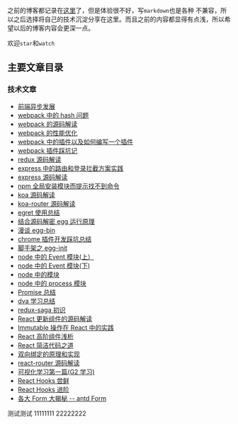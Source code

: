 之前的博客都记录在[这里](https://my.oschina.net/sunshinewyf/blog)了，但是体验很不好，写`markdown`也是各种
不兼容，所以之后选择将自己的技术沉淀分享在这里。而且之前的内容都显得有点浅，所以希望以后的博客内容会更深一点。

欢迎`star`和`watch`

## 主要文章目录

### 技术文章

- [前端异步发展](https://github.com/SunShinewyf/issue-blog/issues/1)
- [webpack 中的 hash 问题](https://github.com/SunShinewyf/webpack-demo/issues/2)
- [webpack 的源码解读](https://github.com/SunShinewyf/webpack-demo/issues/3)
- [webpack 的性能优化](https://github.com/SunShinewyf/webpack-demo/issues/5)
- [webpack 中的插件以及如何编写一个插件](https://github.com/SunShinewyf/webpack-demo/issues/4)
- [webpack 插件踩坑记](https://github.com/SunShinewyf/webpack-demo/issues/6)
- [redux 源码解读](https://github.com/SunShinewyf/issue-blog/issues/2)
- [express 中的路由和登录拦截方案实践](https://github.com/SunShinewyf/issue-blog/issues/19)
- [express 源码解读](https://github.com/SunShinewyf/issue-blog/issues/20)
- [npm 全局安装模块而提示找不到命令](https://github.com/SunShinewyf/issue-blog/issues/22)
- [koa 源码解读](https://github.com/SunShinewyf/issue-blog/issues/23)
- [koa-router 源码解读](https://github.com/SunShinewyf/issue-blog/issues/24)
- [egret 使用总结](https://github.com/SunShinewyf/issue-blog/issues/27)
- [结合源码解密 egg 运行原理](https://github.com/SunShinewyf/issue-blog/issues/30)
- [漫谈 egg-bin](https://github.com/SunShinewyf/issue-blog/issues/31)
- [chrome 插件开发踩坑总结](https://github.com/SunShinewyf/issue-blog/issues/32)
- [脚手架之 egg-init](https://github.com/SunShinewyf/issue-blog/issues/33)
- [node 中的 Event 模块(上）](https://github.com/SunShinewyf/issue-blog/issues/34)
- [node 中的 Event 模块(下)](https://github.com/SunShinewyf/issue-blog/issues/35)
- [node 中的模块](https://github.com/SunShinewyf/issue-blog/issues/36)
- [node 中的 process 模块](https://github.com/SunShinewyf/issue-blog/issues/37)
- [Promise 总结](https://github.com/SunShinewyf/issue-blog/issues/38)
- [dva 学习总结](https://github.com/SunShinewyf/issue-blog/issues/40)
- [redux-saga 初识](https://github.com/SunShinewyf/issue-blog/issues/41)
- [React 更新组件的源码解读](https://github.com/SunShinewyf/issue-blog/issues/42)
- [Immutable 操作在 React 中的实践](https://github.com/SunShinewyf/issue-blog/issues/43)
- [React 高阶组件浅析](https://github.com/SunShinewyf/issue-blog/issues/44)
- [React 简洁代码之道](https://github.com/SunShinewyf/issue-blog/issues/45)
- [双向绑定的原理和实现](https://github.com/SunShinewyf/issue-blog/issues/46)
- [react-router 源码解读](https://github.com/SunShinewyf/issue-blog/issues/47)
- [可视化学习第一篇(G2 学习)](https://github.com/SunShinewyf/issue-blog/issues/48)
- [React Hooks 尝鲜](https://github.com/SunShinewyf/issue-blog/issues/49)
- [React Hooks 进阶](https://github.com/SunShinewyf/issue-blog/issues/50)
- [各大 Form 大揭秘 -- antd Form](https://github.com/SunShinewyf/issue-blog/issues/51)

测试测试 11111111
22222222
